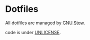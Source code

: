 # Dotfiles
All dotfiles are managed by [GNU Stow](https://www.gnu.org/software/stow/).

code is under [UNLICENSE](https://unlicense.org/).
